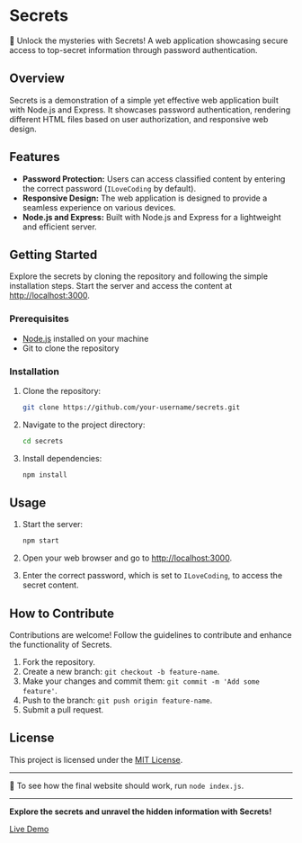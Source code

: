 # Secrets

🔐 Unlock the mysteries with Secrets! A web application showcasing secure access to top-secret information through password authentication.

## Overview

Secrets is a demonstration of a simple yet effective web application built with Node.js and Express. It showcases password authentication, rendering different HTML files based on user authorization, and responsive web design.

## Features

- **Password Protection:** Users can access classified content by entering the correct password (`ILoveCoding` by default).
- **Responsive Design:** The web application is designed to provide a seamless experience on various devices.
- **Node.js and Express:** Built with Node.js and Express for a lightweight and efficient server.

## Getting Started

Explore the secrets by cloning the repository and following the simple installation steps. Start the server and access the content at [http://localhost:3000](http://localhost:3000).

### Prerequisites

- [Node.js](https://nodejs.org/) installed on your machine
- Git to clone the repository

### Installation

1. Clone the repository:

    ```bash
    git clone https://github.com/your-username/secrets.git
    ```

2. Navigate to the project directory:

    ```bash
    cd secrets
    ```

3. Install dependencies:

    ```bash
    npm install
    ```

## Usage

1. Start the server:

    ```bash
    npm start
    ```

2. Open your web browser and go to [http://localhost:3000](http://localhost:3000).

3. Enter the correct password, which is set to `ILoveCoding`, to access the secret content.

## How to Contribute

Contributions are welcome! Follow the guidelines to contribute and enhance the functionality of Secrets.

1. Fork the repository.
2. Create a new branch: `git checkout -b feature-name`.
3. Make your changes and commit them: `git commit -m 'Add some feature'`.
4. Push to the branch: `git push origin feature-name`.
5. Submit a pull request.

## License

This project is licensed under the [MIT License](LICENSE).

---

🚀 To see how the final website should work, run `node index.js`.

---

**Explore the secrets and unravel the hidden information with Secrets!**

[Live Demo](http://localhost:3000)
